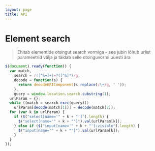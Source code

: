 ```yaml
---
layout: page
title: API
---
```


# Element search

> Ehitab elementide otsingut search vormiga - see jubin lõhub urlist parameetrid välja ja täidab selle otsinguvormi uuesti ära

```js
$(document).ready(function() {
  var match,
    search = /([^&=]+)=?([^&]*)/g,
    decode = function(s) {
      return decodeURIComponent(s.replace(/\+/g, ' '));
    },
    query = window.location.search.substring(1);
  urlParam = {};
  while ((match = search.exec(query)))
    urlParam[decode(match[1])] = decode(match[2]);
  for (var k in urlParam) {
    if ($("select[name='" + k + "']").length) {
      $("select[name='" + k + "']").val(urlParam[k]);
    } else if ($("input[name='" + k + "']:visible").length) {
      $("input[name='" + k + "']").val(urlParam[k]);
    }
  }
});
```
